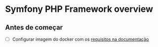 # Symfony PHP Framework overview


## Antes de começar

- [ ] Configurar imagem do docker com os [requisitos na documentação](https://symfony.com/doc/current/setup.html#technical-requirements)